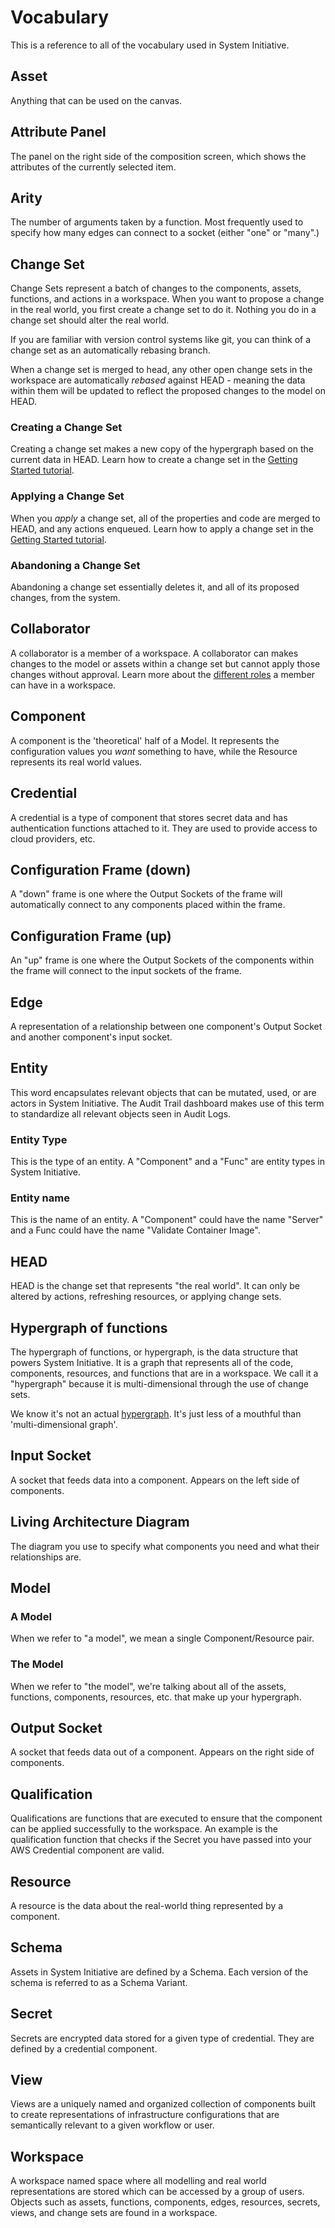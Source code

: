 # Vocabulary

This is a reference to all of the vocabulary used in System Initiative.

## Asset

Anything that can be used on the canvas.

## Attribute Panel

The panel on the right side of the composition screen, which shows the
attributes of the currently selected item.

## Arity

The number of arguments taken by a function. Most frequently used to specify how
many edges can connect to a socket (either "one" or "many".)

## Change Set

Change Sets represent a batch of changes to the components, assets, functions,
and actions in a workspace. When you want to propose a change in the real world,
you first create a change set to do it. Nothing you do in a change set should
alter the real world.

If you are familiar with version control systems like git, you can think of a
change set as an automatically rebasing branch.

When a change set is merged to head, any other open change sets in the workspace
are automatically _rebased_ against HEAD - meaning the data within them will be
updated to reflect the proposed changes to the model on HEAD.

### Creating a Change Set

Creating a change set makes a new copy of the hypergraph based on the current
data in HEAD. Learn how to create a change set in the
[Getting Started tutorial](/tutorials/getting-started).

### Applying a Change Set

When you _apply_ a change set, all of the properties and code are merged to
HEAD, and any actions enqueued. Learn how to apply a change set in the
[Getting Started tutorial](/tutorials/getting-started).

### Abandoning a Change Set

Abandoning a change set essentially deletes it, and all of its proposed changes,
from the system.

## Collaborator

A collaborator is a member of a workspace. A collaborator can makes changes to
the model or assets within a change set but cannot apply those changes without
approval. Learn more about the [different roles](/reference/authorization-roles)
a member can have in a workspace.

## Component

A component is the 'theoretical' half of a Model. It represents the
configuration values you _want_ something to have, while the Resource represents
its real world values.

## Credential

A credential is a type of component that stores secret data and has
authentication functions attached to it. They are used to provide access to
cloud providers, etc.

## Configuration Frame (down)

A "down" frame is one where the Output Sockets of the frame will automatically
connect to any components placed within the frame.

## Configuration Frame (up)

An "up" frame is one where the Output Sockets of the components within the frame
will connect to the input sockets of the frame.

## Edge

A representation of a relationship between one component's Output Socket and
another component's input socket.

## Entity

This word encapsulates relevant objects that can be mutated, used, or are actors in System Initiative.
The Audit Trail dashboard makes use of this term to standardize all relevant objects seen in Audit Logs.

### Entity Type

This is the type of an entity. A "Component" and a "Func" are entity types in System Initiative.

### Entity name

This is the name of an entity. A "Component" could have the name "Server" and a Func could have the name "Validate Container Image".

## HEAD

HEAD is the change set that represents "the real world". It can only be altered
by actions, refreshing resources, or applying change sets.

## Hypergraph of functions

The hypergraph of functions, or hypergraph, is the data structure that powers
System Initiative. It is a graph that represents all of the code, components,
resources, and functions that are in a workspace. We call it a "hypergraph"
because it is multi-dimensional through the use of change sets.

We know it's not an actual
[hypergraph](https://en.wikipedia.org/wiki/Hypergraph). It's just less of a
mouthful than 'multi-dimensional graph'.

## Input Socket

A socket that feeds data into a component. Appears on the left side of
components.

## Living Architecture Diagram

The diagram you use to specify what components you need and what their
relationships are.

## Model

### A Model

When we refer to "a model", we mean a single Component/Resource pair.

### The Model

When we refer to "the model", we're talking about all of the assets, functions,
components, resources, etc. that make up your hypergraph.

## Output Socket

A socket that feeds data out of a component. Appears on the right side of
components.

## Qualification

Qualifications are functions that are executed to ensure that the component can
be applied successfully to the workspace. An example is the qualification
function that checks if the Secret you have passed into your AWS Credential
component are valid.

## Resource

A resource is the data about the real-world thing represented by a component.

## Schema

Assets in System Initiative are defined by a Schema. Each version of the schema
is referred to as a Schema Variant.

## Secret

Secrets are encrypted data stored for a given type of credential. They are
defined by a credential component.

## View

Views are a uniquely named and organized collection of components built to create
representations of infrastructure configurations that are semantically relevant
to a given workflow or user.

## Workspace

A workspace named space where all modelling and real world representations are
stored which can be accessed by a group of users. Objects such as assets,
functions, components, edges, resources, secrets, views, and change sets are
found in a workspace.
